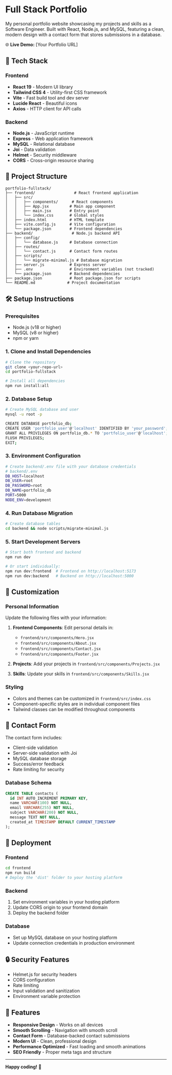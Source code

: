 # Full Stack Portfolio

My personal portfolio website showcasing my projects and skills as a Software Engineer. Built with React, Node.js, and MySQL, featuring a clean, modern design with a contact form that stores submissions in a database.

🌐 **Live Demo:** [Your Portfolio URL]

## 🚀 Tech Stack

### Frontend
- **React 19** - Modern UI library
- **Tailwind CSS 4** - Utility-first CSS framework
- **Vite** - Fast build tool and dev server
- **Lucide React** - Beautiful icons
- **Axios** - HTTP client for API calls

### Backend
- **Node.js** - JavaScript runtime
- **Express** - Web application framework
- **MySQL** - Relational database
- **Joi** - Data validation
- **Helmet** - Security middleware
- **CORS** - Cross-origin resource sharing

## 📁 Project Structure

```
portfolio-fullstack/
├── frontend/                 # React frontend application
│   ├── src/
│   │   ├── components/      # React components
│   │   ├── App.jsx         # Main app component
│   │   ├── main.jsx        # Entry point
│   │   └── index.css       # Global styles
│   ├── index.html          # HTML template
│   ├── vite.config.js      # Vite configuration
│   └── package.json        # Frontend dependencies
├── backend/                 # Node.js backend API
│   ├── config/
│   │   └── database.js     # Database connection
│   ├── routes/
│   │   └── contact.js      # Contact form routes
│   ├── scripts/
│   │   └── migrate-minimal.js # Database migration
│   ├── server.js           # Express server
│   ├── .env                # Environment variables (not tracked)
│   └── package.json        # Backend dependencies
├── package.json            # Root package.json for scripts
└── README.md              # Project documentation
```

## 🛠️ Setup Instructions

### Prerequisites
- Node.js (v18 or higher)
- MySQL (v8 or higher)
- npm or yarn

### 1. Clone and Install Dependencies

```bash
# Clone the repository
git clone <your-repo-url>
cd portfolio-fullstack

# Install all dependencies
npm run install:all
```

### 2. Database Setup

```bash
# Create MySQL database and user
mysql -u root -p

CREATE DATABASE portfolio_db;
CREATE USER 'portfolio_user'@'localhost' IDENTIFIED BY 'your_password';
GRANT ALL PRIVILEGES ON portfolio_db.* TO 'portfolio_user'@'localhost';
FLUSH PRIVILEGES;
EXIT;
```

### 3. Environment Configuration

```bash
# Create backend/.env file with your database credentials
# backend/.env
DB_HOST=localhost
DB_USER=root
DB_PASSWORD=root
DB_NAME=portfolio_db
PORT=5000
NODE_ENV=development
```

### 4. Run Database Migration

```bash
# Create database tables
cd backend && node scripts/migrate-minimal.js
```

### 5. Start Development Servers

```bash
# Start both frontend and backend
npm run dev

# Or start individually:
npm run dev:frontend  # Frontend on http://localhost:5173
npm run dev:backend   # Backend on http://localhost:5000
```

## 🎨 Customization

### Personal Information
Update the following files with your information:

1. **Frontend Components**: Edit personal details in:
   - `frontend/src/components/Hero.jsx`
   - `frontend/src/components/About.jsx`
   - `frontend/src/components/Contact.jsx`
   - `frontend/src/components/Footer.jsx`

2. **Projects**: Add your projects in `frontend/src/components/Projects.jsx`

3. **Skills**: Update your skills in `frontend/src/components/Skills.jsx`

### Styling
- Colors and themes can be customized in `frontend/src/index.css`
- Component-specific styles are in individual component files
- Tailwind classes can be modified throughout components

## 📧 Contact Form

The contact form includes:
- Client-side validation
- Server-side validation with Joi
- MySQL database storage
- Success/error feedback
- Rate limiting for security

### Database Schema

```sql
CREATE TABLE contacts (
  id INT AUTO_INCREMENT PRIMARY KEY,
  name VARCHAR(100) NOT NULL,
  email VARCHAR(255) NOT NULL,
  subject VARCHAR(200) NOT NULL,
  message TEXT NOT NULL,
  created_at TIMESTAMP DEFAULT CURRENT_TIMESTAMP
);
```

## 🚀 Deployment

### Frontend
```bash
cd frontend
npm run build
# Deploy the 'dist' folder to your hosting platform
```

### Backend
1. Set environment variables in your hosting platform
2. Update CORS origin to your frontend domain
3. Deploy the backend folder

### Database
- Set up MySQL database on your hosting platform
- Update connection credentials in production environment

## 🔒 Security Features

- Helmet.js for security headers
- CORS configuration
- Rate limiting
- Input validation and sanitization
- Environment variable protection

## 📱 Features

- **Responsive Design** - Works on all devices
- **Smooth Scrolling** - Navigation with smooth scroll
- **Contact Form** - Database-backed contact submissions
- **Modern UI** - Clean, professional design
- **Performance Optimized** - Fast loading and smooth animations
- **SEO Friendly** - Proper meta tags and structure



---

**Happy coding!** 🎉